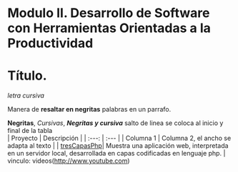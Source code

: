 # Modulo II. Desarrollo de Software con Herramientas Orientadas a la Productividad

# Título.
_letra cursiva_

Manera de **resaltar en negritas** palabras en un parrafo.

**Negritas**, _Cursivas_,  _**Negritas y cursiva**_
salto de linea  se coloca al inicio y final de la tabla
</br>
| Proyecto | Descripción |
| :---: | :--- |
| Columna 1 | Columna 2, el ancho se adapta al texto |
| [tresCapasPhp](https://github.com/miRepositorioGit/tresCapasPhp)| Muestra una aplicación web, interpretada en un servidor local, desarrollada en capas codificadas en lenguaje php. |
</br>
vinculo: videos(http://www.youtube.com)
